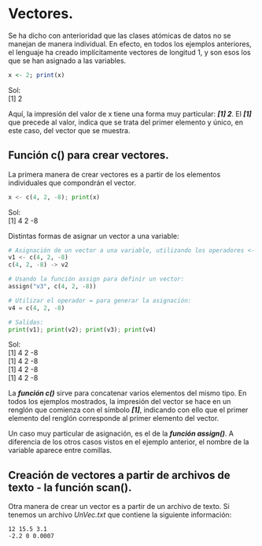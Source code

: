 # Vectores.
Se ha dicho con anterioridad que las clases atómicas de datos no se manejan de manera individual. En efecto, en todos los ejemplos anteriores, el lenguaje ha creado implícitamente vectores de longitud 1, y son esos los que se han asignado a las variables.

```R
x <- 2; print(x)
```
Sol:  
[1] 2  

Aquí, la impresión del valor de x tiene una forma muy particular: ***[1] 2***. El ***[1]*** que precede al valor, indica que se trata del primer elemento y único, en este caso, del vector que se muestra.  

## Función c() para crear vectores.
La primera manera de crear vectores es a partir de los elementos individuales que compondrán el vector.

```python
x <- c(4, 2, -8); print(x)
```
Sol:  
[1]  4  2 -8  

Distintas formas de asignar un vector a una variable:  

```python
# Asignación de un vector a una variable, utilizando los operadores <- y ->:
v1 <- c(4, 2, -8)
c(4, 2, -8) -> v2

# Usando la función assign para definir un vector:
assign("v3", c(4, 2, -8))

# Utilizar el operador = para generar la asignación:
v4 = c(4, 2, -8)

# Salidas:
print(v1); print(v2); print(v3); print(v4)
```
Sol:  
[1]  4  2 -8  
[1]  4  2 -8  
[1]  4  2 -8   
[1]  4  2 -8  

La ***función c()*** sirve para concatenar varios elementos del mismo tipo. En todos los ejemplos mostrados, la impresión del vector se hace en un renglón que comienza con el símbolo ***[1]***, indicando con ello que el primer elemento del renglón corresponde al primer elemento del vector.  

Un caso muy particular de asignación, es el de la ***función assign()***. A diferencia de los otros casos vistos en el ejemplo anterior, el nombre de la variable aparece entre comillas.

## Creación de vectores a partir de archivos de texto - la función scan().
Otra manera de crear un vector es a partir de un archivo de texto. Si tenemos un archivo *UnVec.txt* que contiene la siguiente información:

```
12 15.5 3.1
-2.2 0 0.0007
```

